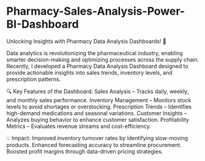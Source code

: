 # Pharmacy-Sales-Analysis-Power-BI-Dashboard
Unlocking Insights with Pharmacy Data Analysis Dashboards! 💊

Data analytics is revolutionizing the pharmaceutical industry, enabling smarter decision-making and optimizing processes across the supply chain. Recently, I developed a Pharmacy Data Analysis Dashboard designed to provide actionable insights into sales trends, inventory levels, and prescription patterns.

🔍 Key Features of the Dashboard:
Sales Analysis – Tracks daily, weekly, and monthly sales performance.
Inventory Management – Monitors stock levels to avoid shortages or overstocking.
Prescription Trends – Identifies high-demand medications and seasonal variations.
Customer Insights – Analyzes buying behavior to enhance customer satisfaction.
Profitability Metrics – Evaluates revenue streams and cost-efficiency.

💡 Impact:
Improved inventory turnover rates by identifying slow-moving products.
Enhanced forecasting accuracy to streamline procurement.
Boosted profit margins through data-driven pricing strategies.
